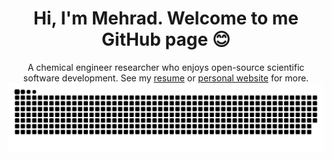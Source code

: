 <div align="center">

# Hi, I'm Mehrad. Welcome to me GitHub page 😊
A chemical engineer researcher who enjoys open-source scientific software development.
See my [resume](https://mehradans92.github.io/img/resume.pdf) or [personal website](https://mehradans92.github.io/) for more.
<img  src="https://github.com/mehradans92/mehradans92/blob/output/github-snake.svg"
       alt="snake" /></a>
</div>

